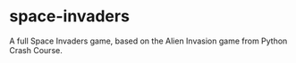 # space-invaders
A full Space Invaders game, based on the Alien Invasion game from Python Crash Course.
